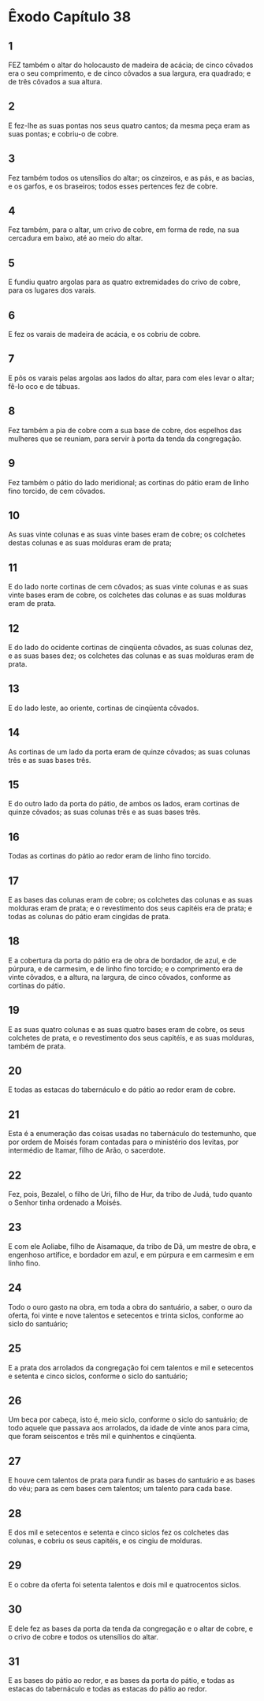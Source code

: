 # Êxodo Capítulo 38

## 1
FEZ também o altar do holocausto de madeira de acácia; de cinco côvados era o seu comprimento, e de cinco côvados a sua largura, era quadrado; e de três côvados a sua altura.

## 2
E fez-lhe as suas pontas nos seus quatro cantos; da mesma peça eram as suas pontas; e cobriu-o de cobre.

## 3
Fez também todos os utensílios do altar; os cinzeiros, e as pás, e as bacias, e os garfos, e os braseiros; todos esses pertences fez de cobre.

## 4
Fez também, para o altar, um crivo de cobre, em forma de rede, na sua cercadura em baixo, até ao meio do altar.

## 5
E fundiu quatro argolas para as quatro extremidades do crivo de cobre, para os lugares dos varais.

## 6
E fez os varais de madeira de acácia, e os cobriu de cobre.

## 7
E pôs os varais pelas argolas aos lados do altar, para com eles levar o altar; fê-lo oco e de tábuas.

## 8
Fez também a pia de cobre com a sua base de cobre, dos espelhos das mulheres que se reuniam, para servir à porta da tenda da congregação.

## 9
Fez também o pátio do lado meridional; as cortinas do pátio eram de linho fino torcido, de cem côvados.

## 10
As suas vinte colunas e as suas vinte bases eram de cobre; os colchetes destas colunas e as suas molduras eram de prata;

## 11
E do lado norte cortinas de cem côvados; as suas vinte colunas e as suas vinte bases eram de cobre, os colchetes das colunas e as suas molduras eram de prata.

## 12
E do lado do ocidente cortinas de cinqüenta côvados, as suas colunas dez, e as suas bases dez; os colchetes das colunas e as suas molduras eram de prata.

## 13
E do lado leste, ao oriente, cortinas de cinqüenta côvados.

## 14
As cortinas de um lado da porta eram de quinze côvados; as suas colunas três e as suas bases três.

## 15
E do outro lado da porta do pátio, de ambos os lados, eram cortinas de quinze côvados; as suas colunas três e as suas bases três.

## 16
Todas as cortinas do pátio ao redor eram de linho fino torcido.

## 17
E as bases das colunas eram de cobre; os colchetes das colunas e as suas molduras eram de prata; e o revestimento dos seus capitéis era de prata; e todas as colunas do pátio eram cingidas de prata.

## 18
E a cobertura da porta do pátio era de obra de bordador, de azul, e de púrpura, e de carmesim, e de linho fino torcido; e o comprimento era de vinte côvados, e a altura, na largura, de cinco côvados, conforme as cortinas do pátio.

## 19
E as suas quatro colunas e as suas quatro bases eram de cobre, os seus colchetes de prata, e o revestimento dos seus capitéis, e as suas molduras, também de prata.

## 20
E todas as estacas do tabernáculo e do pátio ao redor eram de cobre.

## 21
Esta é a enumeração das coisas usadas no tabernáculo do testemunho, que por ordem de Moisés foram contadas para o ministério dos levitas, por intermédio de Itamar, filho de Arão, o sacerdote.

## 22
Fez, pois, Bezalel, o filho de Uri, filho de Hur, da tribo de Judá, tudo quanto o Senhor tinha ordenado a Moisés.

## 23
E com ele Aoliabe, filho de Aisamaque, da tribo de Dã, um mestre de obra, e engenhoso artífice, e bordador em azul, e em púrpura e em carmesim e em linho fino.

## 24
Todo o ouro gasto na obra, em toda a obra do santuário, a saber, o ouro da oferta, foi vinte e nove talentos e setecentos e trinta siclos, conforme ao siclo do santuário;

## 25
E a prata dos arrolados da congregação foi cem talentos e mil e setecentos e setenta e cinco siclos, conforme o siclo do santuário;

## 26
Um beca por cabeça, isto é, meio siclo, conforme o siclo do santuário; de todo aquele que passava aos arrolados, da idade de vinte anos para cima, que foram seiscentos e três mil e quinhentos e cinqüenta.

## 27
E houve cem talentos de prata para fundir as bases do santuário e as bases do véu; para as cem bases cem talentos; um talento para cada base.

## 28
E dos mil e setecentos e setenta e cinco siclos fez os colchetes das colunas, e cobriu os seus capitéis, e os cingiu de molduras.

## 29
E o cobre da oferta foi setenta talentos e dois mil e quatrocentos siclos.

## 30
E dele fez as bases da porta da tenda da congregação e o altar de cobre, e o crivo de cobre e todos os utensílios do altar.

## 31
E as bases do pátio ao redor, e as bases da porta do pátio, e todas as estacas do tabernáculo e todas as estacas do pátio ao redor.

